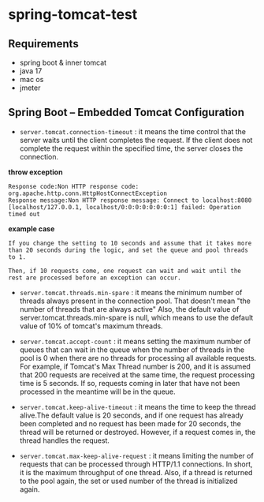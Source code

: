 # spring-tomcat-test

## Requirements

* spring boot & inner tomcat 
* java 17 
* mac os 
* jmeter

## Spring Boot – Embedded Tomcat Configuration

*  `server.tomcat.connection-timeout` : it means the time control that the server waits until the client completes the request. If the client does not complete the request within the specified time, the server closes the connection.

**throw exception**

```text
Response code:Non HTTP response code: org.apache.http.conn.HttpHostConnectException
Response message:Non HTTP response message: Connect to localhost:8080 [localhost/127.0.0.1, localhost/0:0:0:0:0:0:0:1] failed: Operation timed out
```

**example case**

```text
If you change the setting to 10 seconds and assume that it takes more than 20 seconds during the logic, and set the queue and pool threads to 1.

Then, if 10 requests come, one request can wait and wait until the rest are processed before an exception can occur.
```

* `server.tomcat.threads.min-spare` : it means the minimum number of threads always present in the connection pool. That doesn't mean "the number of threads that are always active" Also, the default value of server.tomcat.threads.min-spare is null, which means to use the default value of 10% of tomcat's maximum threads.

* `server.tomcat.accept-count` : it means setting the maximum number of queues that can wait in the queue when the number of threads in the pool is 0 when there are no threads for processing all available requests. For example, if Tomcat's Max Thread number is 200, and it is assumed that 200 requests are received at the same time, the request processing time is 5 seconds. If so, requests coming in later that have not been processed in the meantime will be in the queue.

* `server.tomcat.keep-alive-timeout` : it means the time to keep the thread alive.The default value is 20 seconds, and if one request has already been completed and no request has been made for 20 seconds, the thread will be returned or destroyed. However, if a request comes in, the thread handles the request.


* `server.tomcat.max-keep-alive-request` : it means limiting the number of requests that can be processed through HTTP/1.1 connections. In short, it is the maximum throughput of one thread. Also, if a thread is returned to the pool again, the set or used number of the thread is initialized again.
